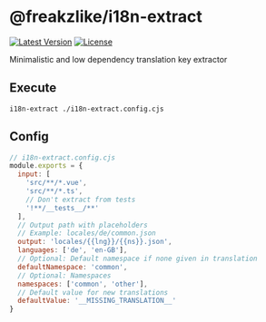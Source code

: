 # @freakzlike/i18n-extract

[![Latest Version](https://img.shields.io/npm/v/@freakzlike/i18n-extract.svg)](https://www.npmjs.com/package/@freakzlike/i18n-extract)
[![License](https://img.shields.io/npm/l/i18n-extract.svg)](https://github.com/freakzlike/i18n-extract/blob/main/LICENSE)

Minimalistic and low dependency translation key extractor

## Execute

```shell
i18n-extract ./i18n-extract.config.cjs
```

## Config

```js
// i18n-extract.config.cjs
module.exports = {
  input: [
    'src/**/*.vue',
    'src/**/*.ts',
    // Don't extract from tests
    '!**/__tests__/**'
  ],
  // Output path with placeholders
  // Example: locales/de/common.json
  output: 'locales/{{lng}}/{{ns}}.json',
  languages: ['de', 'en-GB'],
  // Optional: Default namespace if none given in translation
  defaultNamespace: 'common',
  // Optional: Namespaces
  namespaces: ['common', 'other'],
  // Default value for new translations
  defaultValue: '__MISSING_TRANSLATION__'
}
```
